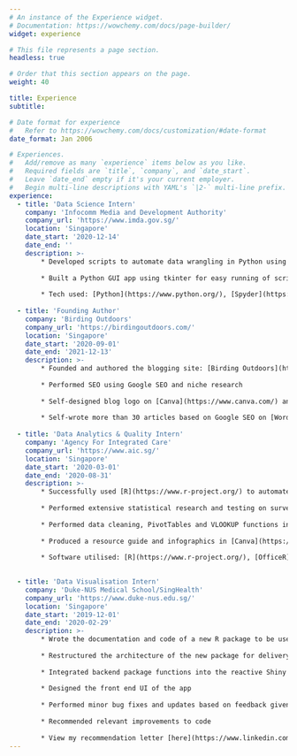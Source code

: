 ```yaml
---
# An instance of the Experience widget.
# Documentation: https://wowchemy.com/docs/page-builder/
widget: experience

# This file represents a page section.
headless: true

# Order that this section appears on the page.
weight: 40

title: Experience
subtitle:

# Date format for experience
#   Refer to https://wowchemy.com/docs/customization/#date-format
date_format: Jan 2006

# Experiences.
#   Add/remove as many `experience` items below as you like.
#   Required fields are `title`, `company`, and `date_start`.
#   Leave `date_end` empty if it's your current employer.
#   Begin multi-line descriptions with YAML's `|2-` multi-line prefix.
experience:
  - title: 'Data Science Intern'
    company: 'Infocomm Media and Development Authority'
    company_url: 'https://www.imda.gov.sg/'
    location: 'Singapore'
    date_start: '2020-12-14'
    date_end: ''
    description: >-
        * Developed scripts to automate data wrangling in Python using Spyder
        
        * Built a Python GUI app using tkinter for easy running of scripts
        
        * Tech used: [Python](https://www.python.org/), [Spyder](https://www.spyder-ide.org/), [Atom](https://atom.io/), [Tkinter](https://en.wikipedia.org/wiki/Tkinter), [Excel](https://en.wikipedia.org/wiki/Microsoft_Excel)
        
  - title: 'Founding Author'
    company: 'Birding Outdoors'
    company_url: 'https://birdingoutdoors.com/'
    location: 'Singapore'
    date_start: '2020-09-01'
    date_end: '2021-12-13'
    description: >-
        * Founded and authored the blogging site: [Birding Outdoors](https://www.birdingoutdoors.com)
        
        * Performed SEO using Google SEO and niche research
        
        * Self-designed blog logo on [Canva](https://www.canva.com/) and [Photopea](https://www.photopea.com/)
        
        * Self-wrote more than 30 articles based on Google SEO on [Wordpress](https://wordpress.org/)
        
  - title: 'Data Analytics & Quality Intern'
    company: 'Agency For Integrated Care'
    company_url: 'https://www.aic.sg/'
    location: 'Singapore'
    date_start: '2020-03-01'
    date_end: '2020-08-31'
    description: >-
        * Successfully used [R](https://www.r-project.org/) to automate the creation of 67 Nursing Home Reports with 1000+ graphs which led to a 90% decrease in report generation time
        
        * Performed extensive statistical research and testing on survey data
        
        * Performed data cleaning, PivotTables and VLOOKUP functions in Excel
        
        * Produced a resource guide and infographics in [Canva](https://www.canva.com/) for nursing homes to follow up on the reports received
        
        * Software utilised: [R](https://www.r-project.org/), [OfficeR](https://davidgohel.github.io/officer/) package, [ggplot2](https://ggplot2.tidyverse.org/) package, [dplyr](https://dplyr.tidyverse.org/) package, [Canva)](https://www.canva.com/), [Microsoft Excel](https://en.wikipedia.org/wiki/Microsoft_Excel), [Microsoft PowerPoint](https://en.wikipedia.org/wiki/Microsoft_PowerPoint)

        
  - title: 'Data Visualisation Intern'
    company: 'Duke-NUS Medical School/SingHealth'
    company_url: 'https://www.duke-nus.edu.sg/'
    location: 'Singapore'
    date_start: '2019-12-01'
    date_end: '2020-02-29'
    description: >-
        * Wrote the documentation and code of a new R package to be used as a clinical prediction tool
        
        * Restructured the architecture of the new package for delivery into a Shiny web app
        
        * Integrated backend package functions into the reactive Shiny app
        
        * Designed the front end UI of the app
        
        * Performed minor bug fixes and updates based on feedback given
        
        * Recommended relevant improvements to code
        
        * View my recommendation letter [here](https://www.linkedin.com/in/justinchiacz/detail/treasury/position:1549444656/?entityUrn=urn%3Ali%3Afsd_profileTreasuryMedia%3A(ACoAABhdhBABslPNFcwNMpC8TCZgG3gQLDnlFNc%2C1588551251533)&section=position%3A1549444656&treasuryCount=1)
---
```

